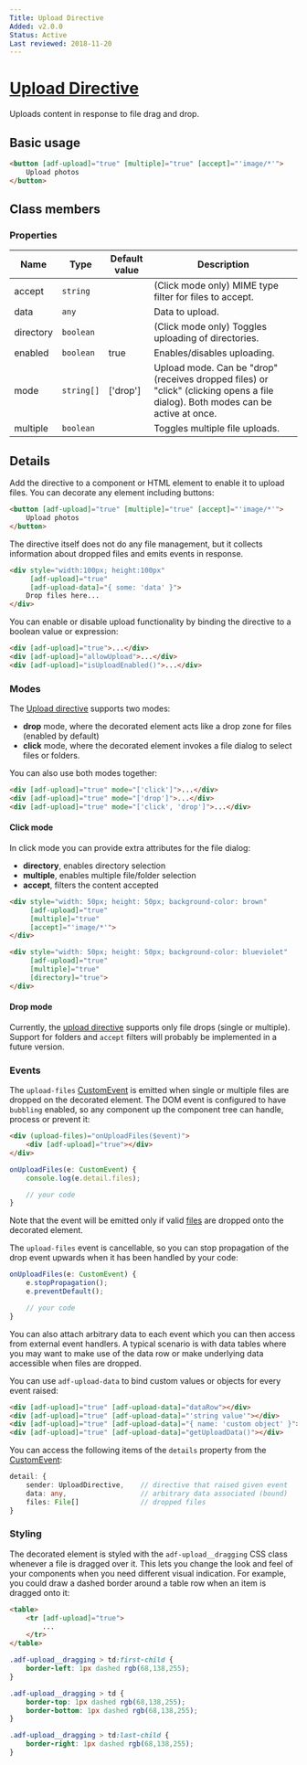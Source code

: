 ```yaml
---
Title: Upload Directive
Added: v2.0.0
Status: Active
Last reviewed: 2018-11-20
---
```


# [Upload Directive](../../../lib/core/directives/upload.directive.ts "Defined in upload.directive.ts")

Uploads content in response to file drag and drop.

## Basic usage

```html
<button [adf-upload]="true" [multiple]="true" [accept]="'image/*'">
    Upload photos
</button>
```

## Class members

### Properties

| Name      | Type       | Default value | Description                                                                                                                      |
| --------- | ---------- | ------------- | -------------------------------------------------------------------------------------------------------------------------------- |
| accept    | `string`   |               | (Click mode only) MIME type filter for files to accept.                                                                          |
| data      | `any`      |               | Data to upload.                                                                                                                  |
| directory | `boolean`  |               | (Click mode only) Toggles uploading of directories.                                                                              |
| enabled   | `boolean`  | true          | Enables/disables uploading.                                                                                                      |
| mode      | `string[]` | ['drop']      | Upload mode. Can be "drop" (receives dropped files) or "click" (clicking opens a file dialog). Both modes can be active at once. |
| multiple  | `boolean`  |               | Toggles multiple file uploads.                                                                                                   |

## Details

Add the directive to a component or HTML element to enable it to upload files.
You can decorate any element including buttons:

```html
<button [adf-upload]="true" [multiple]="true" [accept]="'image/*'">
    Upload photos
</button>
```

The directive itself does not do any file management, but it collects information about
dropped files and emits events in response.

```html
<div style="width:100px; height:100px"
     [adf-upload]="true"
     [adf-upload-data]="{ some: 'data' }">
    Drop files here...
</div>
```

You can enable or disable upload functionality by binding the directive to a boolean
value or expression:

```html
<div [adf-upload]="true">...</div>
<div [adf-upload]="allowUpload">...</div>
<div [adf-upload]="isUploadEnabled()">...</div>
```

### Modes

The [Upload directive](upload.directive.md) supports two modes:

-   **drop** mode, where the decorated element acts like a drop zone for files (enabled by default)
-   **click** mode, where the decorated element invokes a file dialog to select files or folders.

You can also use both modes together:

```html
<div [adf-upload]="true" mode="['click']">...</div>
<div [adf-upload]="true" mode="['drop']">...</div>
<div [adf-upload]="true" mode="['click', 'drop']">...</div>
```

#### Click mode

In click mode you can provide extra attributes for the file dialog:

-   **directory**, enables directory selection
-   **multiple**, enables multiple file/folder selection
-   **accept**, filters the content accepted

```html
<div style="width: 50px; height: 50px; background-color: brown"
     [adf-upload]="true"
     [multiple]="true"
     [accept]="'image/*'">
</div>

<div style="width: 50px; height: 50px; background-color: blueviolet"
     [adf-upload]="true"
     [multiple]="true"
     [directory]="true">
</div>
```

#### Drop mode

Currently, the [upload directive](upload.directive.md) supports only file drops (single or multiple).
Support for folders and `accept` filters will probably be implemented in a
future version.

### Events

The `upload-files` [CustomEvent](https://developer.mozilla.org/en-US/docs/Web/API/CustomEvent)
is emitted when single or multiple files are dropped on the decorated element.
The DOM event is configured to have `bubbling` enabled, so any component up the component tree can handle, process or prevent it:

```html
<div (upload-files)="onUploadFiles($event)">
    <div [adf-upload]="true"></div>
</div>
```

```ts
onUploadFiles(e: CustomEvent) {
    console.log(e.detail.files);

    // your code
}
```

Note that the event will be emitted only if valid
[files](https://developer.mozilla.org/en-US/docs/Web/API/File)
are dropped onto the decorated element.

The `upload-files` event is cancellable, so you can stop propagation of the drop event upwards
when it has been handled by your code:

```ts
onUploadFiles(e: CustomEvent) {
    e.stopPropagation();
    e.preventDefault();

    // your code
}
```

You can also attach arbitrary data to each event which you can then access from external event handlers. A typical scenario is with data tables where you may want to make use of the data row 
or make underlying data accessible when files are dropped.

You can use `adf-upload-data` to bind custom values or objects for every event raised:

```html
<div [adf-upload]="true" [adf-upload-data]="dataRow"></div>
<div [adf-upload]="true" [adf-upload-data]="'string value'"></div>
<div [adf-upload]="true" [adf-upload-data]="{ name: 'custom object' }"></div>
<div [adf-upload]="true" [adf-upload-data]="getUploadData()"></div>
```

You can access the following items of the `details` property from the
[CustomEvent](https://developer.mozilla.org/en-US/docs/Web/API/CustomEvent):

```ts
detail: {
    sender: UploadDirective,    // directive that raised given event
    data: any,                  // arbitrary data associated (bound)
    files: File[]               // dropped files
}
```

### Styling

The decorated element is styled with the `adf-upload__dragging` CSS class whenever a file is dragged
over it. This lets you change the look and feel of your components when you need different visual
indication. For example, you could draw a dashed border around a table row when an item is dragged
onto it:

```html
<table>
    <tr [adf-upload]="true">
        ...
    </tr>
</table>
```

```css
.adf-upload__dragging > td:first-child {
    border-left: 1px dashed rgb(68,138,255);
}

.adf-upload__dragging > td {
    border-top: 1px dashed rgb(68,138,255);
    border-bottom: 1px dashed rgb(68,138,255);
}

.adf-upload__dragging > td:last-child {
    border-right: 1px dashed rgb(68,138,255);
}
```
